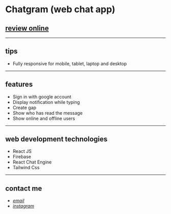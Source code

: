 # Chatgram (web chat app)

## [review online](https://wondrous-rabanadas-17c9d7.netlify.app/)

---

## tips

- Fully responsive for mobile, tablet, laptop and desktop

---

## features

- Sign in with google account
- Display notification while typing
- Create gap 
- Show who has read the message
- Show online and offline users

---

## web development technologies

- React JS
- Firebase
- React Chat Engine
- Tailwind Css

---

## contact me

- _[email](mailto:hadikiamarzi@protonmail.com)_
- _[instagram](https://www.instagram.com/ihadikia)_
